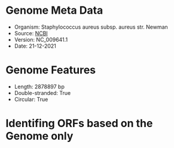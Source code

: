 # Genome Meta Data
- Organism: Staphylococcus aureus subsp. aureus str. Newman
- Source: [NCBI](https://www.ncbi.nlm.nih.gov/nuccore/NC_009641)
- Version: NC_009641.1
- Date: 21-12-2021
# Genome Features
- Length: 2878897 bp
- Double-stranded: True
- Circular: True
# Identifing ORFs based on the Genome only